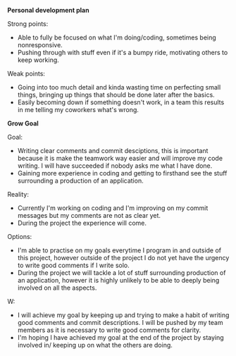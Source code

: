 **Personal development plan**

Strong points:
    
*  Able to fully be focused on what I'm doing/coding, sometimes being nonresponsive.
*  Pushing through with stuff even if it's a bumpy ride, motivating others to keep working.

Weak points: 
    
*  Going into too much detail and kinda wasting time on perfecting small things, bringing up things that should be done later after the basics.
*  Easily becoming down if something doesn't work, in a team this results in me telling my coworkers what's wrong.

**Grow Goal**

Goal:
*  Writing clear comments and commit desciptions, this is important because it is make the teamwork way easier and will improve my code writing. I will have succeeded if nobody asks me what I have done.
*  Gaining more experience in coding and getting to firsthand see the stuff surrounding a production of an application.

Reality:
* Currently I'm working on coding and I'm improving on my commit messages but my comments are not as clear yet.
* During the project the experience will come.

Options: 
*  I'm able to practise on my goals everytime I program in and outside of this project, however outside of the project I do not yet have the urgency to write good comments if I write solo.
*  During the project we will tackle a lot of stuff surrounding production of an application, however it is highly unlikely to be able to deeply being involved on all the aspects.

W:
*  I will achieve my goal by keeping up and trying to make a habit of writing good comments and commit descriptions. I will be pushed by my team members as it is necessary to write good comments for clarity.
*  I'm hoping I have achieved my goal at the end of the project by staying involved in/ keeping up on what the others are doing.